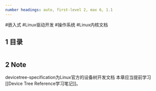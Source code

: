 ```yaml
---
number headings: auto, first-level 2, max 6, 1.1
---
```

#嵌入式 #Linux驱动开发 #操作系统 #Linux内核文档

## 1 目录

```toc
```

## 2 Note

devicetree-specification为Linux官方的设备树开发文档
本章应当提前学习[[Device Tree Reference学习笔记]]。

